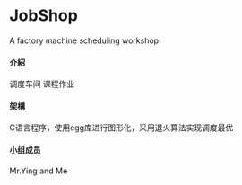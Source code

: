 # JobShop
A factory machine scheduling workshop


#### 介紹
调度车间 课程作业

#### 架構
C语言程序，使用egg库进行图形化，采用退火算法实现调度最优

#### 小组成员
Mr.Ying and Me
